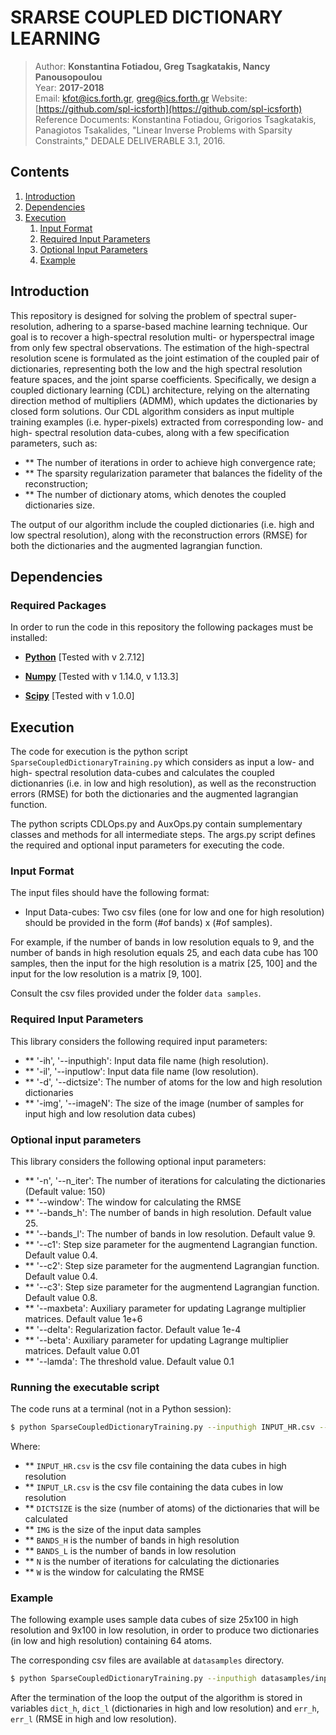SRARSE COUPLED DICTIONARY LEARNING
=============

> Author: **Konstantina Fotiadou, Greg Tsagkatakis, Nancy Panousopoulou**  
> Year: **2017-2018**   
> Email: [kfot@ics.forth.gr](mailto:kfot@ics.forth.gr), [greg@ics.forth.gr](mailto:greg@ics.forth.gr)
> Website: [https://github.com/spl-icsforth](https://github.com/spl-icsforth)  
> Reference Documents: Konstantina  Fotiadou, Grigorios Tsagkatakis, Panagiotos Tsakalides, "Linear Inverse Problems with Sparsity Constraints," DEDALE DELIVERABLE 3.1, 2016.  

Contents
------------
1. [Introduction](#intro_anchor)
1. [Dependencies](#depend_anchor)
1. [Execution](#exe_anchor)
    1. [Input Format](#in_format)
    1. [Required Input Parameters](#required)
    1. [Optional Input Parameters](#optional)
    1. [Example](#eg_anchor)


<a name="intro_anchor"></a>
## Introduction

This repository is designed for solving the problem of spectral super-resolution, adhering to a sparse-based machine learning technique. Our goal is to recover a high-spectral resolution multi- or hyperspectral image from only few spectral observations. The estimation of the high-spectral resolution scene is formulated as the joint estimation of the coupled pair of dictionaries, representing both the low and the high spectral resolution feature spaces, and the joint sparse coefficients. Specifically, we design a coupled dictionary learning (CDL) architecture, relying on the alternating direction method of multipliers (ADMM), which updates the dictionaries by closed form solutions. 
Our CDL algorithm considers as input multiple training examples (i.e. hyper-pixels) extracted from corresponding low- and high- spectral resolution data-cubes, along with a few specification parameters, such as: 

* ** The number of iterations in order to achieve high convergence rate;
* ** The sparsity regularization parameter that balances the fidelity of the reconstruction;
* ** The number of dictionary atoms, which denotes the coupled dictionaries size.

The output of our algorithm include the coupled dictionaries (i.e. high and low spectral resolution), along with the reconstruction errors (RMSE) for both the dictionaries and the augmented lagrangian function.

<a name="depend_anchor"></a>
## Dependencies

<a name="required_package"></a>
### Required Packages

In order to run the code in this repository the following packages must be installed:

* **[Python](https://www.python.org/)</a>**
[Tested with v 2.7.12]

* **[Numpy](http://www.numpy.org/)** [Tested with v 1.14.0, v 1.13.3]

* **[Scipy](http://www.scipy.org/)** [Tested with v 1.0.0]


<a name="exe_anchor"></a>
## Execution

The code for execution is the python script ``SparseCoupledDictionaryTraining.py`` which considers as input a low- and high- spectral resolution data-cubes and calculates the coupled dictionanries (i.e. in low and high resolution), as well as the reconstruction errors (RMSE) for both the dictionaries and the augmented lagrangian function.

The python scripts CDLOps.py and AuxOps.py contain sumplementary classes and methods for all intermediate steps. The args.py script defines the required and optional input parameters for executing the code.

<a name="in_format"></a>
### Input Format

The input files should have the following format:

- Input Data-cubes: Two csv files (one for low and one for high resolution) should be provided in the form (#of bands) x (#of samples). 

For example, if the number of bands in low resolution equals to 9, and the number of bands in high resolution equals 25, and each data cube has 100 samples, then the input for the high resolution is a matrix [25, 100] and the input for the low resolution is a matrix [9, 100].

Consult the csv files provided under the folder `data samples`.

<a name="required"></a>
### Required Input Parameters

This library considers the following required input parameters:

* ** '-ih', '--inputhigh': Input data file name (high resolution).
* ** '-il', '--inputlow': Input data file name (low resolution).
* ** '-d', '--dictsize': The number of atoms for the low and high resolution dictionaries
* ** '-img', '--imageN': The size of the image (number of samples for input high and low resolution data cubes)

<a name="optional"></a>
### Optional input parameters
This library considers the following optional input parameters:

* ** '-n', '--n_iter': The number of iterations for calculating the dictionaries (Default value: 150)
* ** '--window': The window for calculating the RMSE
* ** '--bands_h': The number of bands in high resolution. Default value 25.
* ** '--bands_l': The number of bands in low resolution. Default value 9.
* ** '--c1': Step size parameter for the augmentend Lagrangian function. Default value 0.4.
* ** '--c2': Step size parameter for the augmentend Lagrangian function. Default value 0.4.
* ** '--c3': Step size parameter for the augmentend Lagrangian function. Default value 0.8.
* ** '--maxbeta': Auxiliary parameter for updating Lagrange multiplier matrices. Default value 1e+6
* ** '--delta': Regularization factor. Default value 1e-4
* ** '--beta': Auxiliary parameter for updating Lagrange multiplier matrices. Default value 0.01
* ** '--lamda': The threshold value. Default value 0.1


<a name="py_ex"></a>
### Running the executable script

The code runs at a terminal (not in a Python session):

```bash
$ python SparseCoupledDictionaryTraining.py --inputhigh INPUT_HR.csv --inputlow INPUT_LR.csv --dictsize DICTSIZE --imageN IMG --bands_h BANDS_H --bands_l BANDS_L --n_iter N --window W
```

Where:

* ** `INPUT_HR.csv` is the csv file containing the data cubes in high resolution
* ** `INPUT_LR.csv` is the csv file containing the data cubes in low resolution
* ** `DICTSIZE` is the size (number of atoms) of the dictionaries that will be calculated
* ** `IMG` is the size of the input data samples
* ** `BANDS_H` is the number of bands in high resolution
* ** `BANDS_L` is the number of bands in low resolution
* ** `N` is the number of iterations for calculating the dictionaries
* ** `W` is the window for calculating the RMSE


<a name="eg_anchor"></a>
### Example

The following example uses sample data cubes of size 25x100 in high resolution and 9x100 in low resolution, in order to produce two dictionaries (in low and high resolution) containing 64 atoms.

The corresponding csv files are available at ``datasamples`` directory.


```bash
$ python SparseCoupledDictionaryTraining.py --inputhigh datasamples/input_hr.csv --inputlow datasamples/input_lr.csv --DICTSIZE 64 --imageN 100 --bands_h 25 --bands_l 9 --n_iter 100 --window 10
```
After the termination of the loop the output of the algorithm is stored in variables `dict_h`, `dict_l` (dictionaries in high and low resolution) and `err_h`, `err_l` (RMSE in high and low resolution).

